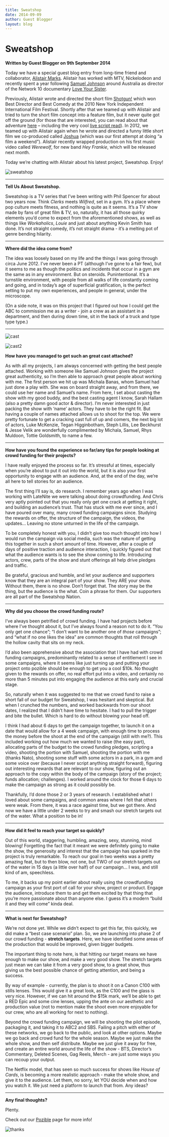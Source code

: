 ```yaml
---
title: Sweatshop
date: 2014-09-09
author: Guest Blogger
layout: blog
---
```

# Sweatshop

**Written by Guest Blogger on 9th September 2014**

Today we have a special guest blog entry from long-time friend and collaborator, [Alistair Marks](http://www.alistairmarks.com). Alistair has worked with MTV, Nickelodeon and recently spent a year following [Samuel Johnson](http://en.wikipedia.org/wiki/Samuel_Johnson_(actor)) around Australia as director of the Network 10 documentary [Love Your Sister](http://www.loveyoursister.org).

Previously, Alistair wrote and directed the short film [Shotgun!](http://vimeo.com/24340910) which won Best Director and Best Comedy at the 2010 New York Independent International Film Festival. Shortly after that we teamed up with Alistair and tried to turn the short film concept into a feature film, but it never quite got off the ground (for those that are interested, you can read about that adventure [here](./../category/shotgun/) – including the very cool [live script read](./../live-read-aftermath/)). In 2012, we teamed up with Alistair again when he wrote and directed a funny little short film we co-produced called [Joshua](http://vimeo.com/59032594) (which was our first attempt at doing “a film a weekend”). Alistair recently wrapped production on his first music video called *Werewolf*, for new band *Hey Frankie*, which will be released next month.

Today we’re chatting with Alistair about his latest project, Sweatshop. Enjoy!

![sweatshop](/static/blog/09-sweatshop.jpg)

---

**Tell Us About Sweatshop.**

Sweatshop is a TV series that I’ve been writing with Phil Spencer for about two years now. Think *Clerks* meets *Wilfred*, set in a gym. It’s a place where pop culture meets fitness, and nothing is quite as it seems. It’s a TV show made by fans of great film & TV, so, naturally, it has all those quirky elements you’d come to expect from the aforementioned shows, as well as things like *Workaholics*, *Louie* and just about anything Kevin Smith has done. It’s not straight comedy, it’s not straight drama - it’s a melting pot of genre bending hilarity.

---

**Where did the idea come from?**

The idea was loosely based on my life and the things I was going through circa June 2012. I’ve never been a PT (although I’ve gone to a fair few), but it seems to me as though the politics and incidents that occur in a gym are the same as in any environment. But on steroids. Punintentional. It’s a turnstile environment, with people from all walks of life constantly coming and going, and in today’s age of superficial gratification, is the perfect setting to put my own experiences, and people in general, under the microscope.

(On a side note, it was on this project that I figured out how I could get the ABC to commission me as a writer - join a crew as an assistant in a department, and then during down time, sit in the back of a truck and type type type.)

---

![cast](/static/blog/09-cast.jpg)

![cast2](/static/blog/09-cast2.jpg)

**How have you managed to get such an great cast attached?**

As with all my projects, I am always concerned with getting the best people attached. Working with someone like Samuel Johnson gives the project great authenticity, so I’m then able to approach great people about working with me. The first person we hit up was Michala Banas, whom Samuel had just done a play with. She was on board straight away, and from there, we could use her name and Samuel’s name. From here, I set about casting the show with my good buddy, and the best casting agent I know, Sarah Hallam (also a pretty damn good actor & director). I’m never interested in just packing the show with ‘name’ actors. They have to be the right fit. But having a couple of names attached allows us to shoot for the top. We were pretty fortunate to get a cracking cast full of up and comers, the next big lot of actors, Luke McKenzie, Tegan Higginbotham, Steph Lillis, Lee Beckhurst & Jesse Velik are wonderfully complimented by Michala, Samuel, Rhys Muldoon, Tottie Goldsmith, to name a few.

---

**How have you found the experience so far/any tips for people looking at crowd funding for their projects?**

I have really enjoyed the process so far. It’s stressful at times, especially when you’re about to put it out into the world, but it is also your first opportunity to engage with an audience. And, at the end of the day, we’re all here to tell stories for an audience.

The first thing I’ll say is, do research. I remember years ago when I was working with LateNite we were talking about doing crowdfunding. And Chris very aptly pointed out that you really only get one crack at getting it right, and building an audience’s trust. That has stuck with me ever since, and I have poured over many, many crowd funding campaigns since. Studying the rewards on offer, the structure of the campaign, the videos, the updates… Leaving no stone unturned in the life of the campaign.

To be completely honest with you, I didn’t give too much thought into how I would run the campaign via social media, such was the nature of getting this together in such a short amount of time. However, after a couple of days of positive traction and audience interaction, I quickly figured out that what the audience wants is to see the show coming to life. Introducing actors, crew, parts of the show and stunt offerings all help drive pledges and traffic.

Be grateful, gracious and humble, and let your audience and supporters know that they are an integral part of your show. They ARE your show. Without them, there is no show. Don’t forget that. The story may be the thing, but the audience is the what. Coin a phrase for them. Our supporters are all part of the Sweatshop Nation.

---

**Why did you choose the crowd funding route?**

I’ve always been petrified of crowd funding. I have had projects before where I’ve thought about it, but I’ve always found a reason not to do it. “You only get one chance”; “I don’t want to be another one of *those* campaigns”; and “what if no one likes the idea” are common thoughts that roll through the hollow cavity that sits on my neck.

I’d also been apprehensive about the association that I have had with crowd funding campaigns, predominantly related to a sense of entitlement I see in some campaigns, where it seems like just turning up and putting your project onto pozible should be enough to get you a cool $10k. No thought given to the rewards on offer, no real effort put into a video, and certainly no more than 5 minutes put into engaging the audience at this early and crucial stage.

So, naturally when it was suggested to me that we crowd fund to raise a short fall of our budget for Sweatshop, I was hesitant and skeptical. But when I crunched the numbers, and worked backwards from our shoot dates, I realized that I didn’t have time to hesitate. I had to pull the trigger and bite the bullet. Which is hard to do without blowing your head off.

I think I had about 6 days to get the campaign together, to launch it on a date that would allow for a 4 week campaign, with enough time to process the money before the shoot at the end of the campaign (still with me?). This included working out how much we wanted to raise (the easy part), allocating parts of the budget to the crowd funding pledges, scripting a video, shooting the portion with Samuel, shooting the portion with me (thanks Nato), shooting some stuff with some actors in a park, in a gym and some voice over (because I never script anything straight forward), figuring out interesting rewards that are relevant to our show, figuring out an approach to the copy within the body of the campaign (story of the project; funds allocation; challenges). I worked around the clock for those 6 days to make the campaign as strong as it could possibly be.

Thankfully, I’d done those 2 or 3 years of research. I established what I loved about some campaigns, and common areas where I felt that others were weak. From there, it was a race against time, but we got there. And now we have a little under 2 weeks to try and smash our stretch targets out of the water. What a position to be in!

---

**How did it feel to reach your target so quickly?**

Out of this world, staggering, humbling, amazing, sexy, stunning, mind blowing! Forgetting the fact that it meant we were definitely going to make the show, the generosity and interest that the campaign has sparked in the project is truly remarkable. To reach our goal in two weeks was a pretty amazing feat, but to then blow, not one, but TWO of our stretch targets out of the water in 15 days (a little over half) of our campaign… I was, and still kind of am, speechless.

To me, it backs up my point earlier about really using the crowdfunding campaign as your first port of call for your show, project or product. Engage the audience, introduce them to and get them excited by that thing that you’re more passionate about than anyone else. I guess it’s a modern “build it and they will come” kinda deal.

---

**What is next for Sweatshop?**

We’re not done yet. While we didn’t expect to get this far, this quickly, we did make a “best case scenario” plan. So, we are launching into phase 2 of our crowd funding - **stretch targets**. Here, we have identified some areas of the production that would be improved, given bigger budgets.

The important thing to note here, is that hitting our target means we have enough to make our show, and make a very good show. The stretch targets just mean we can take it from a very good show, to a great show, thus giving us the best possible chance of getting attention, and being a success.

By way of example - currently, the plan is to shoot it on a Canon C100 with stills lenses. This would give it a great look, as the C100 and the glass is very nice. However, if we can hit around the $15k mark, we’ll be able to get a RED Epic and some cine lenses, upping the ante on our aesthetic and production value (not to mention make the shoot even more enjoyable for our crew, who are all working for next to nothing).

Beyond the crowd funding campaign, we will be shooting the pilot episode, packaging it, and taking it to ABC2 and SBS. Failing a pitch with either of these networks, we go back to the public, and look at other options. Maybe we go back and crowd fund for the whole season. Maybe we just make the whole show, and then self distribute. Maybe we just give it away for free, and create an entire world around the life of the show - BTS, Director’s Commentary, Deleted Scenes, Gag Reels, Merch - are just some ways you can recoup your output.

The Netflix model, that has seen so much success for shows like *House of Cards*, is becoming a more realistic approach - make the whole show, and give it to the audience. Let them, no sorry, let YOU decide when and how you watch it. We just need a platform to launch that from. Any ideas?

---

**Any final thoughts?**

Plenty.

Check out our [Pozible](http://www.pozible.com/sweatshoptv) page for more info!

![thanks](/static/blog/09-thanks.jpg)